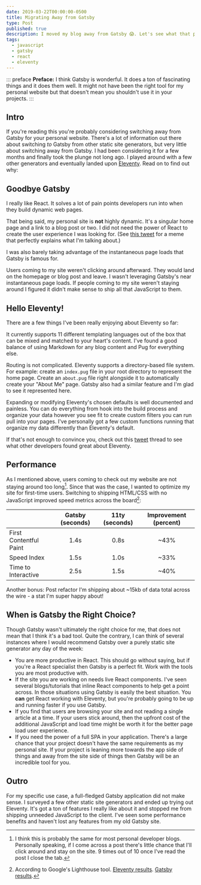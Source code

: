 ```yaml
---
date: 2019-03-22T00:00:00-0500
title: Migrating Away from Gatsby
type: Post
published: true
description: I moved my blog away from Gatsby 😱. Let's see what that process was like.
tags:
  - javascript
  - gatsby
  - react
  - eleventy
---
```

::: preface
**Preface:** I think Gatsby is wonderful. It does a ton of fascinating things and it does them well. It might not have been the right tool for my personal website but that doesn't mean you shouldn't use it in your projects.
:::

## Intro

If you're reading this you're probably considering switching away from Gatsby for your personal website. There's a lot of information out there about switching *to* Gatsby from other static site generators, but very little about switching away from Gatsby. I had been considering it for a few months and finally took the plunge not long ago. I played around with a few other generators and eventually landed upon [Eleventy](https://www.11ty.io/). Read on to find out why:

## Goodbye Gatsby

I really like React. It solves a lot of pain points developers run into when they build dynamic web pages.

That being said, my personal site is **not** highly dynamic. It's a singular home page and a link to a blog post or two. I did not need the power of React to create the user experience I was looking for. (See [this tweet](https://twitter.com/markdalgleish/status/1108433814647300097) for a meme that perfectly explains what I'm talking about.)

I was also barely taking advantage of the instantaneous page loads that Gatsby is famous for.

Users coming to my site weren't clicking around afterward. They would land on the homepage or blog post and leave. I wasn't leveraging Gatsby's near instantaneous page loads. If people coming to my site weren't staying around I figured it didn't make sense to ship all that JavaScript to them.

## Hello Eleventy!

There are a few things I've been really enjoying about Eleventy so far:

It currently supports 11 different templating languages out of the box that can be mixed and matched to your heart's content. I've found a good balance of using Markdown for any blog content and Pug for everything else.

Routing is not complicated. Eleventy supports a directory-based file system. For example: create an `index.pug` file in your root directory to represent the home page. Create an `about.pug` file right alongside it to automatically create your "About Me" page. Gatsby also had a similar feature and I'm glad to see it represented here.

Expanding or modifying Eleventy's chosen defaults is well documented and painless. You can do everything from hook into the build process and organize your data however you see fit to create custom filters you can run pull into your pages. I've personally got a few custom functions running that organize my data differently than Eleventy's default.

If that's not enough to convince you, check out this [tweet](https://twitter.com/jensimmons/status/1107377359546736641) thread to see what other developers found great about Eleventy.

## Performance

As I mentioned above, users coming to check out my website are not staying around too long[^1]. Since that was the case, I wanted to optimize my site for first-time users. Switching to shipping HTML/CSS with no JavaScript improved speed metrics across the board[^2]:

|                        | Gatsby <span class="text-xs">(seconds)<span> | 11ty <span class="text-xs">(seconds)<span> | Improvement <span class="text-xs">(percent)<span> |
| ---------------------- | :------------------------------------------------------: | :----------------------------------------------------: | :-----------------------------------------------------------: |
| First Contentful Paint |                           1.4s                           |                          0.8s                          |                             ~43%                              |
| Speed Index            |                           1.5s                           |                          1.0s                          |                             ~33%                              |
| Time to Interactive    |                           2.5s                           |                          1.5s                          |                             ~40%                              |

Another bonus: Post refactor I'm shipping about ~15kb of data total across the wire - a stat I'm super happy about!

## When is Gatsby the Right Choice?

Though Gatsby wasn't ultimately the right choice for me, that does not mean that I think it's a bad tool. Quite the contrary, I can think of several instances where I would recommend Gatsby over a purely static site generator any day of the week:
- You are more productive in React. This should go without saying, but if you're a React specialist then Gatsby is a perfect fit. Work with the tools you are most productive with.
- If the site you are working on needs live React components. I've seen several blogs/tutorials that inline React components to help get a point across. In those situations using Gatsby is easily the best situation. You **can** get React working with Eleventy, but you're probably going to be up and running faster if you use Gatsby.
- If you find that users are browsing your site and not reading a single article at a time. If your users stick around, then the upfront cost of the additional JavaScript and load time might be worth it for the better page load user experience.
- If you need the power of a full SPA in your application. There's a large chance that your project doesn't have the same requirements as my personal site. If your project is leaning more towards the app side of things and away from the site side of things then Gatsby will be an incredible tool for you.

## Outro

For my specific use case, a full-fledged Gatsby application did not make sense. I surveyed a few other static site generators and ended up trying out Eleventy. It's got a ton of features I really like about it and stopped me from shipping unneeded JavaScript to the client. I've seen some performance benefits and haven't lost any features from my old Gatsby site.

[^1]: I think this is probably the same for most personal developer blogs. Personally speaking, if I come across a post there's little chance that I'll click around and stay on the site. 9 times out of 10 once I've read the post I close the tab.
[^2]: According to Google's Lighthouse tool. <a href="eleventy-results.png">Eleventy results</a>. <a href="gatsby-results.png">Gatsby results</a>.
